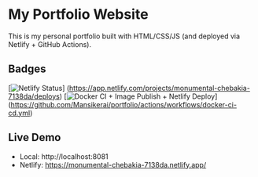 # My Portfolio Website

This is my personal portfolio built with HTML/CSS/JS (and deployed via Netlify + GitHub Actions).

## Badges

[![Netlify Status](https://api.netlify.com/api/v1/badges/92e82ef6-6541-471a-9827-e299666e7772/deploy-status)]
(https://app.netlify.com/projects/monumental-chebakia-7138da/deploys)
[![Docker CI + Image Publish + Netlify Deploy](https://github.com/Mansikerai/portfolio/actions/workflows/docker-ci-cd.yml/badge.svg)]
(https://github.com/Mansikerai/portfolio/actions/workflows/docker-ci-cd.yml)


## Live Demo
- Local: http://localhost:8081
- Netlify: https://monumental-chebakia-7138da.netlify.app/
